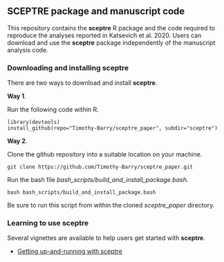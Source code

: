## SCEPTRE package and manuscript code

This repository contains the **sceptre** R package and the code required to reproduce the analyses reported in Katsevich et al. 2020. Users can download and use the **sceptre** package independently of the manuscript analysis code.

### Downloading and installing **sceptre**

There are two ways to download and install **sceptre**.

**Way 1**. 

Run the following code within R.

```
library(devtools)
install_github(repo="Timothy-Barry/sceptre_paper", subdir="sceptre")
```

**Way 2**.

Clone the github repository into a suitable location on your machine.

```
git clone https://github.com/Timothy-Barry/sceptre_paper.git
```

Run the bash file *bash_scripts/build_and_install_package.bash*.

```
bash bash_scripts/build_and_install_package.bash
```
Be sure to run this script from within the cloned *sceptre_paper* directory.

### Learning to use **sceptre**

Several vignettes are available to help users get started with **sceptre**.

* [Getting up-and-running with sceptre](https://htmlpreview.github.io/?https://github.com/Timothy-Barry/sceptre_paper/blob/master/sceptre/vignettes/sceptre-basics.html)
